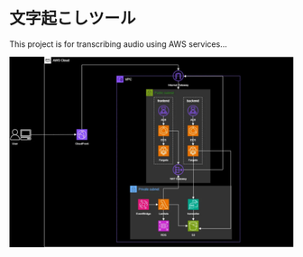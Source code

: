 # 文字起こしツール

This project is for transcribing audio using AWS services...

![System Architecture](./docs/system-architecture-diagram-black.webp)